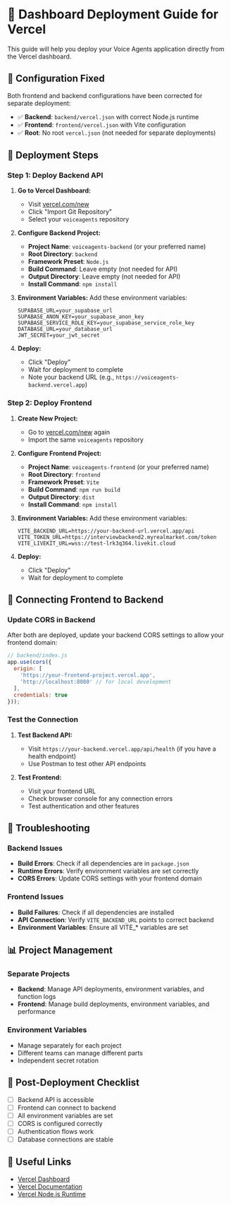 # 🚀 Dashboard Deployment Guide for Vercel

This guide will help you deploy your Voice Agents application directly from the Vercel dashboard.

## 🔧 Configuration Fixed

Both frontend and backend configurations have been corrected for separate deployment:

- ✅ **Backend**: `backend/vercel.json` with correct Node.js runtime
- ✅ **Frontend**: `frontend/vercel.json` with Vite configuration
- ✅ **Root**: No root `vercel.json` (not needed for separate deployments)

## 🚀 Deployment Steps

### Step 1: Deploy Backend API

1. **Go to Vercel Dashboard:**
   - Visit [vercel.com/new](https://vercel.com/new)
   - Click "Import Git Repository"
   - Select your `voiceagents` repository

2. **Configure Backend Project:**
   - **Project Name**: `voiceagents-backend` (or your preferred name)
   - **Root Directory**: `backend`
   - **Framework Preset**: `Node.js`
   - **Build Command**: Leave empty (not needed for API)
   - **Output Directory**: Leave empty (not needed for API)
   - **Install Command**: `npm install`

3. **Environment Variables:**
   Add these environment variables:
   ```
   SUPABASE_URL=your_supabase_url
   SUPABASE_ANON_KEY=your_supabase_anon_key
   SUPABASE_SERVICE_ROLE_KEY=your_supabase_service_role_key
   DATABASE_URL=your_database_url
   JWT_SECRET=your_jwt_secret
   ```

4. **Deploy:**
   - Click "Deploy"
   - Wait for deployment to complete
   - Note your backend URL (e.g., `https://voiceagents-backend.vercel.app`)

### Step 2: Deploy Frontend

1. **Create New Project:**
   - Go to [vercel.com/new](https://vercel.com/new) again
   - Import the same `voiceagents` repository

2. **Configure Frontend Project:**
   - **Project Name**: `voiceagents-frontend` (or your preferred name)
   - **Root Directory**: `frontend`
   - **Framework Preset**: `Vite`
   - **Build Command**: `npm run build`
   - **Output Directory**: `dist`
   - **Install Command**: `npm install`

3. **Environment Variables:**
   Add these environment variables:
   ```
   VITE_BACKEND_URL=https://your-backend-url.vercel.app/api
   VITE_TOKEN_URL=https://interviewbackend2.myrealmarket.com/token
   VITE_LIVEKIT_URL=wss://test-lrk3q364.livekit.cloud
   ```

4. **Deploy:**
   - Click "Deploy"
   - Wait for deployment to complete

## 🔗 Connecting Frontend to Backend

### Update CORS in Backend

After both are deployed, update your backend CORS settings to allow your frontend domain:

```javascript
// backend/index.js
app.use(cors({
  origin: [
    'https://your-frontend-project.vercel.app',
    'http://localhost:8080' // for local development
  ],
  credentials: true
}));
```

### Test the Connection

1. **Test Backend API:**
   - Visit `https://your-backend.vercel.app/api/health` (if you have a health endpoint)
   - Use Postman to test other API endpoints

2. **Test Frontend:**
   - Visit your frontend URL
   - Check browser console for any connection errors
   - Test authentication and other features

## 🚨 Troubleshooting

### Backend Issues
- **Build Errors**: Check if all dependencies are in `package.json`
- **Runtime Errors**: Verify environment variables are set correctly
- **CORS Errors**: Update CORS settings with your frontend domain

### Frontend Issues
- **Build Failures**: Check if all dependencies are installed
- **API Connection**: Verify `VITE_BACKEND_URL` points to correct backend
- **Environment Variables**: Ensure all VITE_* variables are set

## 📊 Project Management

### Separate Projects
- **Backend**: Manage API deployments, environment variables, and function logs
- **Frontend**: Manage build deployments, environment variables, and performance

### Environment Variables
- Manage separately for each project
- Different teams can manage different parts
- Independent secret rotation

## 🎉 Post-Deployment Checklist

- [ ] Backend API is accessible
- [ ] Frontend can connect to backend
- [ ] All environment variables are set
- [ ] CORS is configured correctly
- [ ] Authentication flows work
- [ ] Database connections are stable

## 🔗 Useful Links

- [Vercel Dashboard](https://vercel.com/dashboard)
- [Vercel Documentation](https://vercel.com/docs)
- [Vercel Node.js Runtime](https://vercel.com/docs/functions/serverless-functions/runtimes/node-js)
